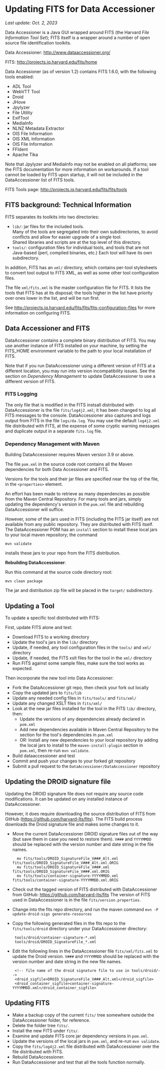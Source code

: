 Updating FITS for Data Accessioner
==================================

*Last update:  Oct. 2, 2023*

Data Accessioner is a Java GUI wrapped around FITS (the Harvard 
*File Information Tool Set*);  FITS itself is a wrapper around a 
number of open source file identification toolkits.

Data Accessioner:  http://www.dataaccessioner.org/

FITS:  http://projects.iq.harvard.edu/fits/home

Data Accessioner (as of version 1.2) contains FITS 1.6.0, with the
following tools enabled:

* ADL Tool
* WebVTT Tool
* Droid
* JHove
* Jpylyzer
* File Utility
* ExifTool
* MediaInfo
* NLNZ Metadata Extractor
* OIS File Information
* OIS XML Information
* OIS File Information
* FFIdent
* Apache Tika

Note that Jpylyzer and MediaInfo may not be enabled on all platforms;
see the FITS documentation for more information on workarounds. If
a tool cannot be loaded by FITS upon startup, it will not be included
in the DataAccessioner list of FITS tools.

FITS Tools page:  http://projects.iq.harvard.edu/fits/fits/tools

## FITS background:  Technical Information

FITS separates its toolkits into two directories:

  * `lib/`:  jar files for the included tools.  
     Many of the tools are segregated into their own subdirectories, to
     avoid conflicts and allow for easier upgrade of a single tool.  
     Shared libraries and scripts are at the top level of this directory.
  * `tools/`:  configuration files for individual tools, and tools
     that are not Java-based (perl, compiled binaries, etc.)  Each tool
     will have its own subdirectory.
    
In addition, FITS has an `xml/` directory, which contains per-tool stylesheets
to convert tool output to FITS XML, as well as some other tool configuration 
files.

The file `xml/fits.xml` is the master configuration file for FITS.  It 
lists the tools that FITS has at its disposal;  the tools higher in 
the list have priority over ones lower in the list, and will be run
first.

See http://projects.iq.harvard.edu/fits/fits/fits-configuration-files 
for more information on configuring FITS.

## Data Accessioner and FITS

DataAccessioner contains a complete binary distribution of FITS.  You may
use another instance of FITS installed on your machine, by setting the
FITS_HOME environment variable to the path to your local installation of FITS.

Note that if you run DataAccessioner using a different version of FITS at a 
different location, you may run into version incompatibility issues.  See
the section on *Dependency Management* to update DataAccessioner to use a 
different version of FITS.

### FITS Logging

The only file that is modified in the FITS instsall distributed with
DataAccessioner is the file `fits/log4j2.xml`; it has been changed to log 
all FITS messages to the console. DataAccessioner also captures and logs 
output from FITS in the file `logs/da.log`. You may use the default 
`log4j2.xml` file distributed with FITS, at the expense of some cryptic 
warning messages and duplicate output in a separate `fits.log` file.

### Dependency Management with Maven

Building DataAccessioner requires Maven version 3.9 or above.

The file `pom.xml` in the source code root contains all the Maven
dependencies for both Data Accessioner and FITS.

Versions for the tools and their jar files are specified near the top
of the file, in the `<properties>` element.  

An effort has been made to retrieve as many dependencies as possible
from the Maven Central Repository.  For many tools and jars,
simply updating the dependency's version in the `pom.xml` file and 
rebuilding DataAccessioner will suffice.

However, some of the jars used in FITS (including the FITS jar itself)
are not available from any public repository.  They are distributed with
FITS itself.  The DataAccessioner POM has an `install` section to install
these local jars to your local maven repository;  the command

    mvn validate

installs these jars to your repo from the FITS distribution.

**Rebuilding DataAccessioner**:

Run this command at the source code directory root:

    mvn clean package

The jar and distribution zip file will be placed in the `target/` subdirectory.

## Updating a Tool

To update a specific tool distributed with FITS:

First, update FITS alone and test:

*  Download FITS to a working directory
*  Update the tool's jars in the `lib/` directory
*  Update, if needed, any tool configuration files in the `tools/`
   and `xml/` directory
*  Update, if needed, the FITS xslt files for the tool in the `xml/`
   directory
*  Run FITS against some sample files, make sure the tool works as 
   expected.
   
Then incorporate the new tool into Data Accessioner:

*  Fork the DataAccessioner git repo, then check your fork out locally
*  Copy the updated jars to `fits/lib`
*  Update any needed config files in `fits/tools/` and
   `fits/xml/`
*  Update any changed XSLT files in `fits/xml/`
*  Look at the new jar files installed for the tool in the FITS `lib/`
   directory, then:
   *  Update the versions of any dependencies already declared in `pom.xml`
   *  Add new dependencies available in Maven Central Repository to the 
      section for the tool's dependencies in `pom.xml`
   *  OR:  Install any new dependencies to your local repository by adding the
      local jars to install to the `maven-install-plugin` section in `pom.xml`, 
      then re-run `mvn validate`.
*  Build dataaccessioner and test
*  Commit and push your changes to your forked git repository
*  Submit a pull request to the `DataAccessioner/DataAccessioner` repository

## Updating the DROID signature file

Updating the DROID signature file does not require any source code modifications.  It can
be updated on any installed instance of DataAccessioner.

However, it does require downloading the source distribution of FITS from GitHub
(https://github.com/harvard-lts/fits). The FITS build process downloads the
Droid signature file and makes some changes to it. 

* Move the current DataAccessioner DROID signature files out of the way
  (but save them in case you need to restore them).  `V###` and `YYYYMMDD`
  should be replaced with the version number and date string in the file names.

        mv fits/tools/DROID_SignatureFile_V###_Alt.xml fits/tools/DROID_SignatureFile_V###_Alt.xml.ORIG
        mv fits/tools/DROID_SignatureFile_V###.xml fits/tools/DROID_SignatureFile_V###.xml.ORIG
        mv fits/tools/container-signature-YYYYMMDD.xml fits/tools/container-signature-YYYYMMDD.xml.ORIG

*  Check out the tagged version of FITS distributed with DataAccessioner from GitHub:
   https://github.com/harvard-lts/fits
   The version of FITS used in DataAccessioner is in the file `fits/version.properties`.

*  Change into the fits repo directory, and run the maven command 
   `mvn -P update-droid-sigs generate-resources`

*  Copy the following generated files in the fits repo to the `fits/tools/droid` directory 
   under your DataAccessioner directory:

        tools/droid/container-signature-*.xml
        tools/droid/DROID_SignatureFile_*.xml

*  Edit the following lines in the DataAccessioner file `fits/xml/fits.xml` to update the 
   Droid version. `V###` and `YYYYMMDD` should be replaced with the version number and 
   date string in the new file names.

        <!-- file name of the droid signature file to use in tools/droid/-->
        <droid_sigfile>DROID_SignatureFile_V###_Alt.xml</droid_sigfile>
        <droid_container_sigfile>container-signature-YYYYMMDD.xml</droid_container_sigfile>

## Updating FITS

* Make a backup copy of the current `fits/` tree somewhere outside the 
  DataAccessioner folder, for reference.
* Delete the folder tree `fits/`.
* Install the new FITS under `fits/`.
* Examine and update FITS core jar dependency versions in `pom.xml`.
* Update the versions of the local jars in `pom.xml`, and re-run
  `mvn validate`.
* Copy the `fits/log4j2.xml` file distributed with DataAccessioner
  over the file distributed with FITS.
* Rebuild DataAccessioner.
* Run DataAccessioner and test that all the tools function normally.